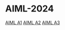 # AIML-2024
[AIML A1](https://github.com/codebot917/AIML-2024/blob/main/AIML_Lab%2001.ipynb)
[AIML A2]()
[AIML A3]()
